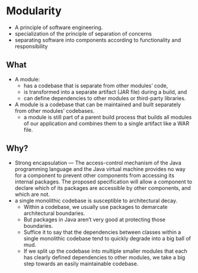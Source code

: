 # Modularity

- A principle of software engineering.
- specialization of the principle of separation of concerns
- separating software into components according to functionality and responsibility

## What

- A module:
  - has a codebase that is separate from other modules’ code,
  - is transformed into a separate artifact (JAR file) during a build, and
  - can define dependencies to other modules or third-party libraries.
- A module is a codebase that can be maintained and built separately from other modules’ codebases.
  - a module is still part of a parent build process that builds all modules of our application and combines them to a single artifact like a WAR file.

## Why?

- Strong encapsulation — The access-control mechanism of the Java programming language and the Java virtual machine provides no way for a component to prevent other components from accessing its internal packages. The proposed specification will allow a component to declare which of its packages are accessible by other components, and which are not.
- a single monolithic codebase is susceptible to architectural decay.
  - Within a codebase, we usually use packages to demarcate architectural boundaries.
  - But packages in Java aren’t very good at protecting those boundaries.
  - Suffice it to say that the dependencies between classes within a single monolithic codebase tend to quickly degrade into a big ball of mud.
  - If we split up the codebase into multiple smaller modules that each has clearly defined dependencies to other modules, we take a big step towards an easily maintainable codebase.
